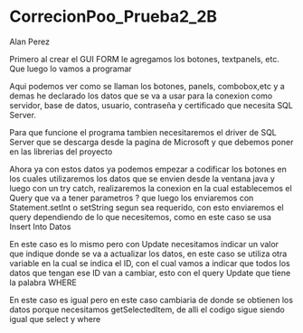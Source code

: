 # CorrecionPoo_Prueba2_2B
Alan Perez

Primero al crear el GUI FORM le agregamos los botones, textpanels, etc. Que luego lo vamos a programar
 
Aqui podemos ver como se llaman los botones, panels, combobox,etc y a demas he declarado los datos que se va a usar para la conexion como servidor, base de datos, usuario, contraseña y certificado que necesita SQL Server.

Para que funcione el programa tambien necesitaremos el driver de SQL Server que se descarga desde la pagina de Microsoft y que debemos poner en las librerias del proyecto
 
Ahora ya con estos datos ya podemos empezar a codificar los botones en los cuales utilizaremos los datos que se envien desde la ventana java y luego con un try catch, realizaremos la conexion en la cual establecemos el Query que va a tener parametros   ?   que luego los enviaremos con Statement.setInt o setString segun sea requerido, con esto enviaremos el query dependiendo de lo que necesitemos, como en este caso se usa Insert Into Datos 


En este caso es lo mismo pero con Update necesitamos indicar un valor que indique donde se va a actualizar los datos, en este caso se utiliza otra variable en la cual se indica el ID, con el cual vamos a indicar que todos los datos que tengan ese ID van a cambiar, esto con el query Update que tiene la palabra   WHERE 

En este caso es igual pero en este caso cambiaria de donde se obtienen los datos porque necesitamos getSelectedItem, de alli el codigo sigue siendo igual que   select   y   where  

 

 

 

 

 
